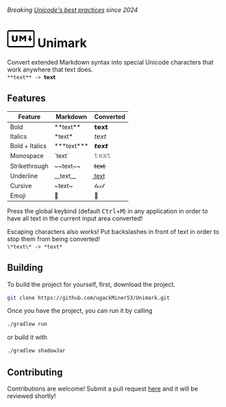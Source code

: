 *Breaking [Unicode's best practices](https://www.unicode.org/versions/Unicode15.1.0/ch22.pdf#G15993) since 2024*

# ![Unimark Logo](./docs/resources/Logo.png) Unimark
Convert extended Markdown syntax into special Unicode characters that work anywhere that text does.  
`**text** -> 𝘁𝗲𝘅𝘁`

## Features

| Feature | Markdown | Converted |
|---------|----------|-----------|
| Bold | \*\*text\*\* | 𝘁𝗲𝘅𝘁 |
| Italics | \*text\* | 𝘵𝘦𝘹𝘵 |
| Bold + Italics | \*\*\*text\*\*\* | 𝙩𝙚𝙭𝙩 |
| Monospace | \`text\` | 𝚝𝚎𝚡𝚝 |
| Strikethrough | \~\~text\~\~ | t̶e̶x̶t̶ |
| Underline | \_\_text\_\_ | t͟e͟x͟t͟ | 
| Cursive | \~text\~ | 𝓉ℯ𝓍𝓉 |
| Emoji | :tada: | 🎉 |

Press the global keybind (default <kbd>Ctrl</kbd>+<kbd>M</kbd>) in any application in order to have all text in the current input area converted!

Escaping characters also works! Put backslashes in front of text in order to stop them from being converted!  
`\*text\* -> *text*`

## Building
To build the project for yourself, first, download the project.
```sh
git clone https://github.com/ugackMiner53/Unimark.git
```
Once you have the project, you can run it by calling
```sh
./gradlew run
```
or build it with
```sh
./gradlew shadowJar
```

## Contributing
Contributions are welcome! Submit a pull request [here](https://github.com/ugackMiner53/Unimark/pulls) and it will be reviewed shortly!
